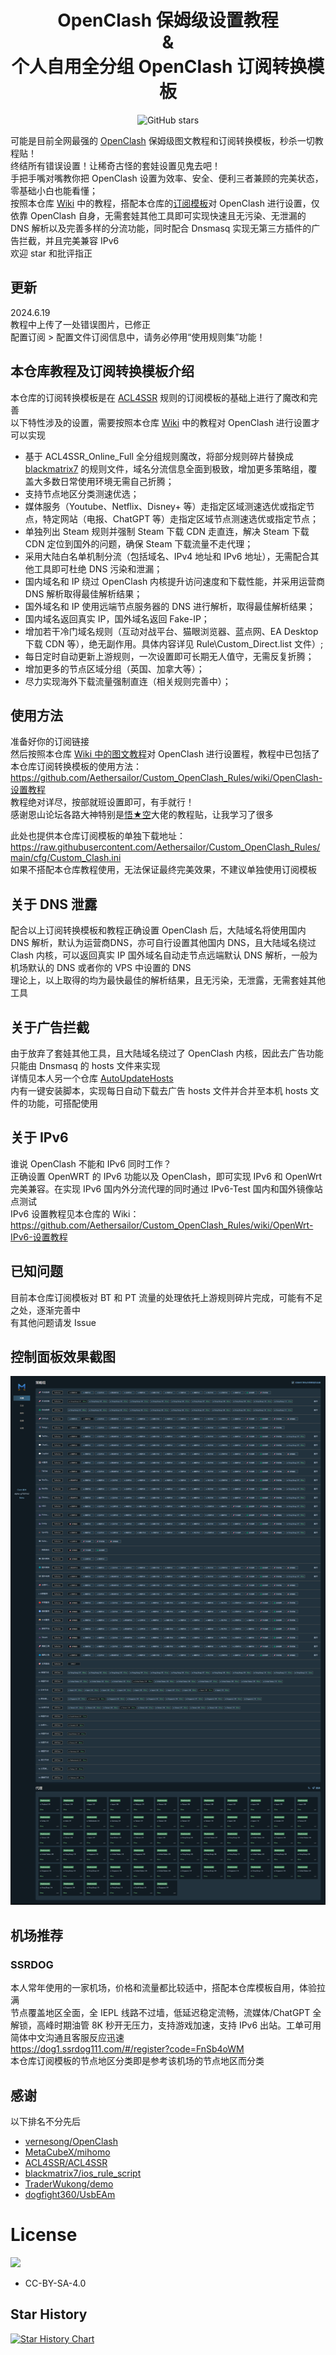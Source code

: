 <h1 align="center">OpenClash 保姆级设置教程<br>&<br>个人自用全分组 OpenClash 订阅转换模板</h1>

<p align="center">
   <img src="https://img.shields.io/github/stars/Aethersailor/Custom_OpenClash_Rules?style=for-the-badge&logo=github" alt="GitHub stars">
</p>


可能是目前全网最强的 [OpenClash](https://github.com/vernesong/OpenClash) 保姆级图文教程和订阅转换模板，秒杀一切教程贴！  
终结所有错误设置！让稀奇古怪的套娃设置见鬼去吧！  
手把手嘴对嘴教你把 OpenClash 设置为效率、安全、便利三者兼顾的完美状态，零基础小白也能看懂；  
按照本仓库 [Wiki](https://github.com/Aethersailor/Custom_OpenClash_Rules/wiki) 中的教程，搭配本仓库的[订阅模板](https://raw.githubusercontent.com/Aethersailor/Custom_OpenClash_Rules/main/cfg/Custom_Clash.ini)对 OpenClash 进行设置，仅依靠 OpenClash 自身，无需套娃其他工具即可实现快速且无污染、无泄漏的 DNS 解析以及完善多样的分流功能，同时配合 Dnsmasq 实现无第三方插件的广告拦截，并且完美兼容 IPv6      
欢迎 star 和批评指正  

## 更新  
2024.6.19  
教程中上传了一处错误图片，已修正  
配置订阅 > 配置文件订阅信息中，请务必停用“使用规则集”功能！  

## 本仓库教程及订阅转换模板介绍
本仓库的订阅转换模板是在 [ACL4SSR](https://github.com/ACL4SSR/ACL4SSR) 规则的订阅模板的基础上进行了魔改和完善   
以下特性涉及的设置，需要按照本仓库 [Wiki](https://github.com/Aethersailor/Custom_OpenClash_Rules/wiki) 中的教程对 OpenClash 进行设置才可以实现
* 基于 ACL4SSR_Online_Full 全分组规则魔改，将部分规则碎片替换成 [blackmatrix7](https://github.com/blackmatrix7/ios_rule_script) 的规则文件，域名分流信息全面到极致，增加更多策略组，覆盖大多数日常使用环境无需自己折腾；  
* 支持节点地区分类测速优选；  
* 媒体服务（Youtube、Netflix、Disney+ 等）走指定区域测速选优或指定节点，特定网站（电报、ChatGPT 等）走指定区域节点测速选优或指定节点；  
* 单独列出 Steam 规则并强制 Steam 下载 CDN 走直连，解决 Steam 下载 CDN 定位到国外的问题，确保 Steam 下载流量不走代理；  
* 采用大陆白名单机制分流（包括域名、IPv4 地址和 IPv6 地址），无需配合其他工具即可杜绝 DNS 污染和泄漏；  
* 国内域名和 IP 绕过 OpenClash 内核提升访问速度和下载性能，并采用运营商 DNS 解析取得最佳解析结果；
* 国外域名和 IP 使用远端节点服务器的 DNS 进行解析，取得最佳解析结果；  
* 国内域名返回真实 IP，国外域名返回 Fake-IP；
* 增加若干冷门域名规则（互动对战平台、猫眼浏览器、蓝点网、EA Desktop 下载 CDN 等），绝无副作用。具体内容详见 Rule\Custom_Direct.list 文件）;  
* 每日定时自动更新上游规则，一次设置即可长期无人值守，无需反复折腾；  
* 增加更多的节点区域分组（英国、加拿大等）；    
* 尽力实现海外下载流量强制直连（相关规则完善中）；  

## 使用方法  
准备好你的订阅链接  
然后按照本仓库 [Wiki 中的图文教程](https://github.com/Aethersailor/Custom_OpenClash_Rules/wiki/OpenClash-设置教程)对 OpenClash 进行设置程，教程中已包括了本仓库订阅转换模板的使用方法：  
https://github.com/Aethersailor/Custom_OpenClash_Rules/wiki/OpenClash-设置教程  
教程绝对详尽，按部就班设置即可，有手就行！  
感谢恩山论坛各路大神特别是[悟★空](https://github.com/WukongMaster)大佬的教程贴，让我学习了很多

此处也提供本仓库订阅模板的单独下载地址：  
https://raw.githubusercontent.com/Aethersailor/Custom_OpenClash_Rules/main/cfg/Custom_Clash.ini  
如果不搭配本仓库教程使用，无法保证最终完美效果，不建议单独使用订阅模板  

## 关于 DNS 泄露  
配合以上订阅转换模板和教程正确设置 OpenClash 后，大陆域名将使用国内 DNS 解析，默认为运营商DNS，亦可自行设置其他国内 DNS，且大陆域名绕过 Clash 内核，可以返回真实 IP 
国外域名自动走节点远端默认 DNS 解析，一般为机场默认的 DNS 或者你的 VPS 中设置的 DNS  
理论上，以上取得的均为最快最佳的解析结果，且无污染，无泄露，无需套娃其他工具    

## 关于广告拦截  
由于放弃了套娃其他工具，且大陆域名绕过了 OpenClash 内核，因此去广告功能只能由 Dnsmasq 的 hosts 文件来实现  
详情见本人另一个仓库 [AutoUpdateHosts](https://github.com/Aethersailor/OpenWrt-AutoUpdateHosts)   
内有一键安装脚本，实现每日自动下载去广告 hosts 文件并合并至本机 hosts 文件的功能，可搭配使用  

## 关于 IPv6  
谁说 OpenClash 不能和 IPv6 同时工作？  
正确设置 OpenWRT 的 IPv6 功能以及 OpenClash，即可实现 IPv6 和 OpenWrt 完美兼容。在实现 IPv6 国内外分流代理的同时通过 IPv6-Test 国内和国外镜像站点测试   
IPv6 设置教程见本仓库的 Wiki：  
https://github.com/Aethersailor/Custom_OpenClash_Rules/wiki/OpenWrt-IPv6-设置教程  

## 已知问题  
目前本仓库订阅模板对 BT 和 PT 流量的处理依托上游规则碎片完成，可能有不足之处，逐渐完善中  
有其他问题请发 Issue  

## 控制面板效果截图  
![](https://github.com/Aethersailor/Custom_OpenClash_Rules/blob/main/doc/openclash/pics/db2.png)  
## 机场推荐 
### SSRDOG  
本人常年使用的一家机场，价格和流量都比较适中，搭配本仓库模板自用，体验拉满  
节点覆盖地区全面，全 IEPL 线路不过墙，低延迟稳定流畅，流媒体/ChatGPT 全解锁，高峰时期油管 8K 秒开无压力，支持游戏加速，支持 IPv6 出站。工单可用简体中文沟通且客服反应迅速  
https://dog1.ssrdog111.com/#/register?code=FnSb4oWM  
本仓库订阅模板的节点地区分类即是参考该机场的节点地区而分类  

## 感谢  
以下排名不分先后  
- [vernesong/OpenClash](https://github.com/vernesong/OpenClash)
- [MetaCubeX/mihomo](https://github.com/MetaCubeX/mihomo)
- [ACL4SSR/ACL4SSR](https://github.com/ACL4SSR/ACL4SSR)
- [blackmatrix7/ios_rule_script](https://github.com/blackmatrix7/ios_rule_script)
- [TraderWukong/demo](https://github.com/TraderWukong/demo)
- [dogfight360/UsbEAm](https://github.com/dogfight360/UsbEAm)  

# License		
[![](https://licensebuttons.net/l/by-sa/4.0/88x31.png)](https://creativecommons.org/licenses/by-sa/4.0/deed.zh)
* CC-BY-SA-4.0  

## Star History

<a href="https://star-history.com/#Aethersailor/Custom_OpenClash_Rules&Date">
 <picture>
   <source media="(prefers-color-scheme: dark)" srcset="https://api.star-history.com/svg?repos=Aethersailor/Custom_OpenClash_Rules&type=Date&theme=dark" />
   <source media="(prefers-color-scheme: light)" srcset="https://api.star-history.com/svg?repos=Aethersailor/Custom_OpenClash_Rules&type=Date" />
   <img alt="Star History Chart" src="https://api.star-history.com/svg?repos=Aethersailor/Custom_OpenClash_Rules&type=Date" />
 </picture>
</a>
